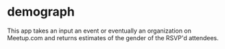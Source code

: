 # demograph
This app takes an input an event or eventually an organization on Meetup.com and returns estimates of the gender of the RSVP'd attendees.
